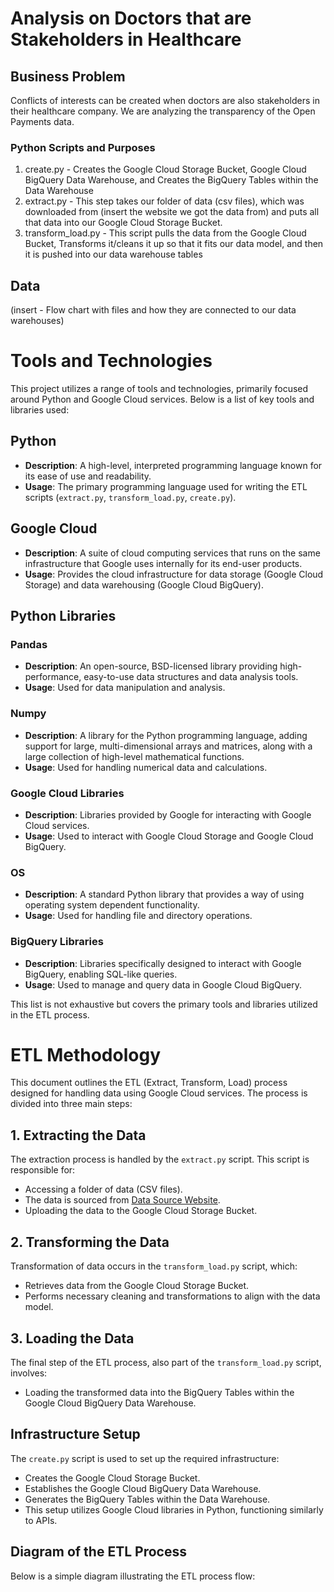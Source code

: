 # Analysis on Doctors that are Stakeholders in Healthcare 
## Business Problem
Conflicts of interests can be created when doctors are also stakeholders in their healthcare company. We are analyzing the transparency of the Open Payments data.
### Python Scripts and Purposes
1. create.py - Creates the Google Cloud Storage Bucket, Google Cloud BigQuery Data Warehouse, and Creates the BigQuery Tables within the Data Warehouse
2. extract.py - This step takes our folder of data (csv files), which was downloaded from (insert the website we got the data from) and puts all that data into our Google Cloud Storage Bucket.
3. transform_load.py - This script pulls the data from the Google Cloud Bucket, Transforms it/cleans it up so that it fits our data model, and then it is pushed into our data warehouse tables
## Data
(insert - Flow chart with files and how they are connected to our data warehouses)
# Tools and Technologies

This project utilizes a range of tools and technologies, primarily focused around Python and Google Cloud services. Below is a list of key tools and libraries used:

## Python

- **Description**: A high-level, interpreted programming language known for its ease of use and readability.
- **Usage**: The primary programming language used for writing the ETL scripts (`extract.py`, `transform_load.py`, `create.py`).

## Google Cloud

- **Description**: A suite of cloud computing services that runs on the same infrastructure that Google uses internally for its end-user products.
- **Usage**: Provides the cloud infrastructure for data storage (Google Cloud Storage) and data warehousing (Google Cloud BigQuery).

## Python Libraries

### Pandas

- **Description**: An open-source, BSD-licensed library providing high-performance, easy-to-use data structures and data analysis tools.
- **Usage**: Used for data manipulation and analysis.

### Numpy

- **Description**: A library for the Python programming language, adding support for large, multi-dimensional arrays and matrices, along with a large collection of high-level mathematical functions.
- **Usage**: Used for handling numerical data and calculations.

### Google Cloud Libraries

- **Description**: Libraries provided by Google for interacting with Google Cloud services.
- **Usage**: Used to interact with Google Cloud Storage and Google Cloud BigQuery.

### OS

- **Description**: A standard Python library that provides a way of using operating system dependent functionality.
- **Usage**: Used for handling file and directory operations.

### BigQuery Libraries

- **Description**: Libraries specifically designed to interact with Google BigQuery, enabling SQL-like queries.
- **Usage**: Used to manage and query data in Google Cloud BigQuery.

This list is not exhaustive but covers the primary tools and libraries utilized in the ETL process.

# ETL Methodology

This document outlines the ETL (Extract, Transform, Load) process designed for handling data using Google Cloud services. The process is divided into three main steps:

## 1. Extracting the Data

The extraction process is handled by the `extract.py` script. This script is responsible for:

- Accessing a folder of data (CSV files).
- The data is sourced from [Data Source Website](insert-website-link-here).
- Uploading the data to the Google Cloud Storage Bucket.

## 2. Transforming the Data

Transformation of data occurs in the `transform_load.py` script, which:

- Retrieves data from the Google Cloud Storage Bucket.
- Performs necessary cleaning and transformations to align with the data model.

## 3. Loading the Data

The final step of the ETL process, also part of the `transform_load.py` script, involves:

- Loading the transformed data into the BigQuery Tables within the Google Cloud BigQuery Data Warehouse.

## Infrastructure Setup

The `create.py` script is used to set up the required infrastructure:

- Creates the Google Cloud Storage Bucket.
- Establishes the Google Cloud BigQuery Data Warehouse.
- Generates the BigQuery Tables within the Data Warehouse.
- This setup utilizes Google Cloud libraries in Python, functioning similarly to APIs.

## Diagram of the ETL Process

Below is a simple diagram illustrating the ETL process flow:


